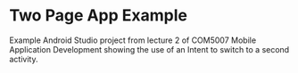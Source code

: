 # Two Page App Example

Example Android Studio project from lecture 2 of COM5007 Mobile Application Development showing the use of an Intent to switch to a second activity.